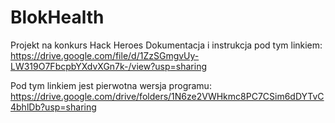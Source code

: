 # BlokHealth
Projekt na konkurs Hack Heroes
Dokumentacja i instrukcja pod tym linkiem: https://drive.google.com/file/d/1ZzSGmgvUy-LW319O7FbcpbYXdvXGn7k-/view?usp=sharing

Pod tym linkiem jest pierwotna wersja programu:
https://drive.google.com/drive/folders/1N6ze2VWHkmc8PC7CSim6dDYTvC4bhlDb?usp=sharing
